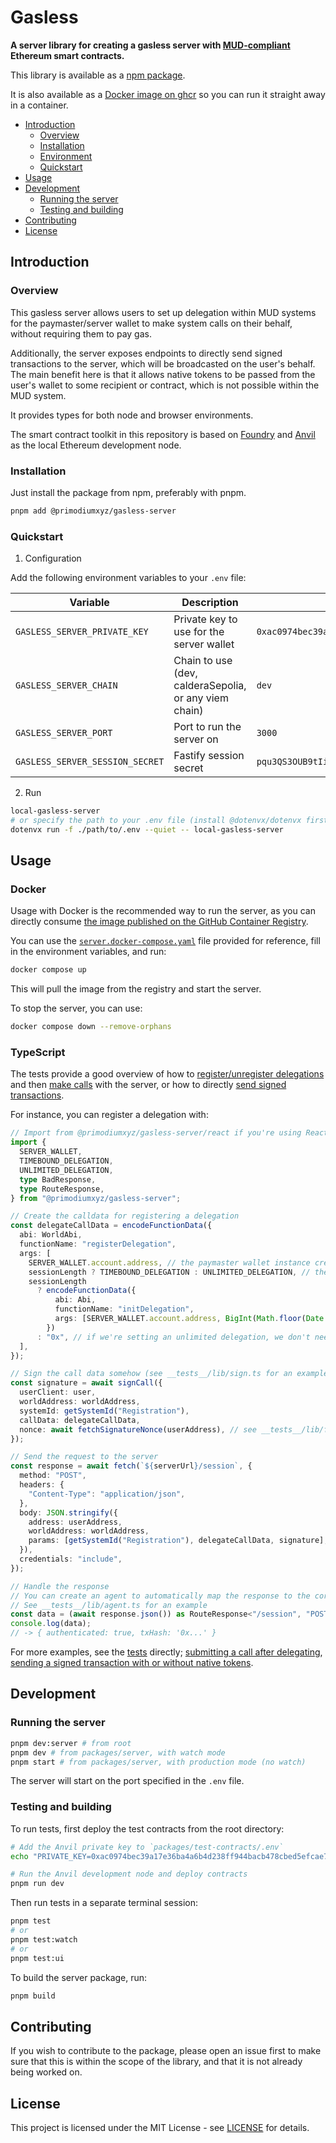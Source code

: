 # Gasless

**A server library for creating a gasless server with [MUD-compliant](https://github.com/latticexyz/mud) Ethereum smart contracts.**

This library is available as a [npm package](https://www.npmjs.com/package/@primodiumxyz/gasless-server).

It is also available as a [Docker image on ghcr](https://github.com/primodiumxyz/gasless-server/pkgs/container/gasless-server) so you can run it straight away in a container.

- [Introduction](#introduction)
  - [Overview](#overview)
  - [Installation](#installation)
  - [Environment](#environment)
  - [Quickstart](#quickstart)
- [Usage](#usage)
- [Development](#development)
  - [Running the server](#running-the-server)
  - [Testing and building](#testing-and-building)
- [Contributing](#contributing)
- [License](#license)

## Introduction

### Overview

This gasless server allows users to set up delegation within MUD systems for the paymaster/server wallet to make system calls on their behalf, without requiring them to pay gas.

Additionally, the server exposes endpoints to directly send signed transactions to the server, which will be broadcasted on the user's behalf. The main benefit here is that it allows native tokens to be passed from the user's wallet to some recipient or contract, which is not possible within the MUD system.

It provides types for both node and browser environments.

The smart contract toolkit in this repository is based on [Foundry](https://github.com/foundry-rs/foundry) and [Anvil](https://github.com/foundry-rs/foundry/tree/master/crates/anvil) as the local Ethereum development node.

### Installation

Just install the package from npm, preferably with pnpm.

```bash
pnpm add @primodiumxyz/gasless-server
```

### Quickstart

1. Configuration

Add the following environment variables to your `.env` file:

| Variable                        | Description                                           | Default                                                              |
| ------------------------------- | ----------------------------------------------------- | -------------------------------------------------------------------- |
| `GASLESS_SERVER_PRIVATE_KEY`    | Private key to use for the server wallet              | `0xac0974bec39a17e36ba4a6b4d238ff944bacb478cbed5efcae784d7bf4f2ff80` |
| `GASLESS_SERVER_CHAIN`          | Chain to use (dev, calderaSepolia, or any viem chain) | `dev`                                                                |
| `GASLESS_SERVER_PORT`           | Port to run the server on                             | `3000`                                                               |
| `GASLESS_SERVER_SESSION_SECRET` | Fastify session secret                                | `pqu3QS3OUB9tIiWntAEI7PkaIfp2H73Me2Lqq340FXc2`                       |

2. Run

```sh
local-gasless-server
# or specify the path to your .env file (install @dotenvx/dotenvx first)
dotenvx run -f ./path/to/.env --quiet -- local-gasless-server
```

## Usage

### Docker

Usage with Docker is the recommended way to run the server, as you can directly consume [the image published on the GitHub Container Registry](https://github.com/primodiumxyz/gasless-server/pkgs/container/gasless-server).

You can use the [`server.docker-compose.yaml`](./server.docker-compose.yaml) file provided for reference, fill in the environment variables, and run:

```sh
docker compose up
```

This will pull the image from the registry and start the server.

To stop the server, you can use:

```sh
docker compose down --remove-orphans
```

### TypeScript

The tests provide a good overview of how to [register/unregister delegations](./__tests__/routes/session.test.ts) and then [make calls](./__tests__/routes/call.test.ts) with the server, or how to directly [send signed transactions](./__tests__/routes/signedCall.test.ts).

For instance, you can register a delegation with:

```typescript
// Import from @primodiumxyz/gasless-server/react if you're using React
import {
  SERVER_WALLET,
  TIMEBOUND_DELEGATION,
  UNLIMITED_DELEGATION,
  type BadResponse,
  type RouteResponse,
} from "@primodiumxyz/gasless-server";

// Create the calldata for registering a delegation
const delegateCallData = encodeFunctionData({
  abi: WorldAbi,
  functionName: "registerDelegation",
  args: [
    SERVER_WALLET.account.address, // the paymaster wallet instance created from env.GASLESS_SERVER_PRIVATE_KEY we want to delegate to
    sessionLength ? TIMEBOUND_DELEGATION : UNLIMITED_DELEGATION, // the type of delegation we want to set
    sessionLength
      ? encodeFunctionData({
          abi: Abi,
          functionName: "initDelegation",
          args: [SERVER_WALLET.account.address, BigInt(Math.floor(Date.now() / 1000) + sessionLength)], // delegate for some provided `sessionLength` seconds
        })
      : "0x", // if we're setting an unlimited delegation, we don't need to provide any init call data
  ],
});

// Sign the call data somehow (see __tests__/lib/sign.ts for an example)
const signature = await signCall({
  userClient: user,
  worldAddress: worldAddress,
  systemId: getSystemId("Registration"),
  callData: delegateCallData,
  nonce: await fetchSignatureNonce(userAddress), // see __tests__/lib/fetch.ts for an example
});

// Send the request to the server
const response = await fetch(`${serverUrl}/session`, {
  method: "POST",
  headers: {
    "Content-Type": "application/json",
  },
  body: JSON.stringify({
    address: userAddress,
    worldAddress: worldAddress,
    params: [getSystemId("Registration"), delegateCallData, signature],
  }),
  credentials: "include",
});

// Handle the response
// You can create an agent to automatically map the response to the correct type depending on the request
// See __tests__/lib/agent.ts for an example
const data = (await response.json()) as RouteResponse<"/session", "POST"> | BadResponse;
console.log(data);
// -> { authenticated: true, txHash: '0x...' }
```

For more examples, see the [tests](./__tests__) directly; [submitting a call after delegating](./__tests__/lib/calls.ts), [sending a signed transaction with or without native tokens](./__tests__/lib/signedCall.ts).

## Development

### Running the server

```bash
pnpm dev:server # from root
pnpm dev # from packages/server, with watch mode
pnpm start # from packages/server, with production mode (no watch)
```

The server will start on the port specified in the `.env` file.

### Testing and building

To run tests, first deploy the test contracts from the root directory:

```bash
# Add the Anvil private key to `packages/test-contracts/.env`
echo "PRIVATE_KEY=0xac0974bec39a17e36ba4a6b4d238ff944bacb478cbed5efcae784d7bf4f2ff80" > packages/test-contracts/.env

# Run the Anvil development node and deploy contracts
pnpm run dev
```

Then run tests in a separate terminal session:

```bash
pnpm test
# or
pnpm test:watch
# or
pnpm test:ui
```

To build the server package, run:

```bash
pnpm build
```

## Contributing

If you wish to contribute to the package, please open an issue first to make sure that this is within the scope of the library, and that it is not already being worked on.

## License

This project is licensed under the MIT License - see [LICENSE](LICENSE) for details.
